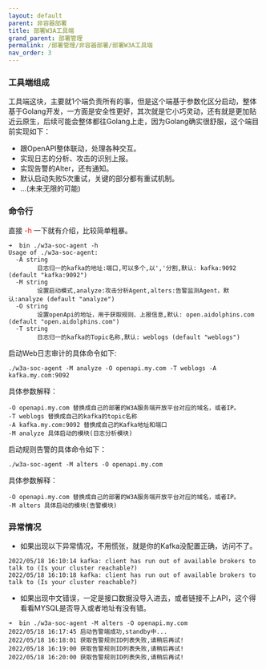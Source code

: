 ```yaml
---
layout: default
parent: 非容器部署
title: 部署W3A工具端
grand_parent: 部署管理
permalink: /部署管理/非容器部署/部署W3A工具端
nav_order: 3
---
```

### 工具端组成

工具端这块，主要就1个端负责所有的事，但是这个端基于参数化区分启动，整体基于Golang开发，一方面是安全性更好，其次就是它小巧灵动，还有就是更加贴近云原生，后续可能会整体都往Golang上走，因为Golang确实很舒服，这个端目前实现如下：

- 跟OpenAPI整体联动，处理各种交互。
- 实现日志的分析、攻击的识别上报。
- 实现告警的Alter，还有通知。
- 默认启动失败5次重试，关键的部分都有重试机制。
- ...(未来无限的可能)

### 命令行

直接 <font color='red'>-h</font> 一下就有介绍，比较简单粗暴。

```
➜  bin ./w3a-soc-agent -h
Usage of ./w3a-soc-agent:
  -A string
    	日志归一的kafka的地址:端口,可以多个,以','分割,默认: kafka:9092 (default "kafka:9092")
  -M string
    	设置启动模式,analyze:攻击分析Agent,alters:告警监测Agent，默认:analyze (default "analyze")
  -O string
    	设置openApi的地址，用于获取规则、上报信息,默认: open.aidolphins.com (default "open.aidolphins.com")
  -T string
    	日志归一的kafka的Topic名称,默认: weblogs (default "weblogs")
```

启动Web日志审计的具体命令如下:

```
./w3a-soc-agent -M analyze -O openapi.my.com -T weblogs -A kafka.my.com:9092
```

具体参数解释：

```
-O openapi.my.com 替换成自己的部署的W3A服务端开放平台对应的域名，或者IP。
-T weblogs 替换成自己的kafka的topic名称
-A kafka.my.com:9092 替换成自己的Kafka地址和端口
-M analyze 具体启动的模块(日志分析模块)
```

启动规则告警的具体命令如下：

```
./w3a-soc-agent -M alters -O openapi.my.com
```

具体参数解释：

```
-O openapi.my.com 替换成自己的部署的W3A服务端开放平台对应的域名，或者IP。
-M alters 具体启动的模块(告警模块)
```

### 异常情况

- 如果出现以下异常情况，不用慌张，就是你的Kafka没配置正确，访问不了。

```
2022/05/18 16:10:14 kafka: client has run out of available brokers to talk to (Is your cluster reachable?)
2022/05/18 16:10:18 kafka: client has run out of available brokers to talk to (Is your cluster reachable?)
```

- 如果出现中文错误，一定是接口数据没导入进去，或者链接不上API，这个得看看MYSQL是否导入或者地址有没有错。

```
➜  bin ./w3a-soc-agent -M alters -O openapi.my.com                         
2022/05/18 16:17:45 启动告警端成功,standby中...
2022/05/18 16:18:01 获取告警规则ID列表失败,请稍后再试!
2022/05/18 16:19:00 获取告警规则ID列表失败,请稍后再试!
2022/05/18 16:20:00 获取告警规则ID列表失败,请稍后再试!
```